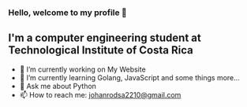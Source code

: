 ### Hello, welcome to my profile 👋

## I'm a computer engineering student at Technological Institute of Costa Rica

- 🔭 I’m currently working on My Website
- 🌱 I’m currently learning Golang, JavaScript and some things more...
- 💬 Ask me about Python
- 📫 How to reach me: johanrodsa2210@gmail.com


<!--
**Johanx22x/Johanx22x** is a ✨ _special_ ✨ repository because its `README.md` (this file) appears on your GitHub profile.

Here are some ideas to get you started:


- 👯 I’m looking to collaborate on ...
- 🤔 I’m looking for help with ...

-->
